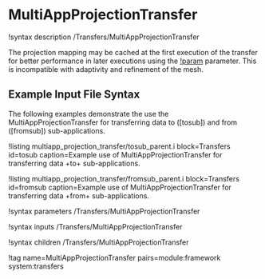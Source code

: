 # MultiAppProjectionTransfer

!syntax description /Transfers/MultiAppProjectionTransfer

The projection mapping may be cached at the first execution of the transfer for better performance in later executions using the [!param](/Transfers/MultiAppProjectionTransfer/fixed_meshes) parameter. This is incompatible with adaptivity and refinement of the mesh.

## Example Input File Syntax

The following examples demonstrate the use the MultiAppProjectionTransfer for transferring data
to ([tosub]) and from ([fromsub]) sub-applications.

!listing multiapp_projection_transfer/tosub_parent.i block=Transfers id=tosub caption=Example use of MultiAppProjectionTransfer for transferring data +to+ sub-applications.

!listing multiapp_projection_transfer/fromsub_parent.i block=Transfers id=fromsub caption=Example use of MultiAppProjectionTransfer for transferring data +from+ sub-applications.

!syntax parameters /Transfers/MultiAppProjectionTransfer

!syntax inputs /Transfers/MultiAppProjectionTransfer

!syntax children /Transfers/MultiAppProjectionTransfer

!tag name=MultiAppProjectionTransfer pairs=module:framework system:transfers
